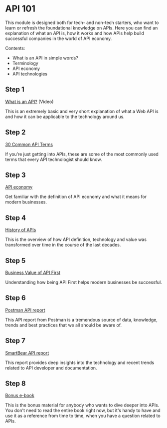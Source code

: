# API 101

This module is designed both for tech- and non-tech starters, who want to learn or refresh the foundational knowledge on APIs. Here you can find an explanation of what an API is, how it works and how APIs help build successful companies in the world of API economy.

Contents:
- What is an API in simple words?
- Terminology
- API economy
- API technologies


## Step 1

[What is an API?](https://www.youtube.com/watch?v=s7wmiS2mSXY) (Video)

This is an extremely basic and very short explanation of what a Web API is and how it can be applicable to the technology around us.


## Step 2

[30 Common API Terms](https://nordicapis.com/30-common-terms-every-api-technologist-should-know/)

If you’re just getting into APIs, these are some of the most commonly used terms that every API technologist should know.


## Step 3

[API economy](https://www.techtarget.com/searchapparchitecture/definition/API-economy)

Get familiar with the definition of API economy and what it means for modern businesses.


## Step 4

[History of APIs](https://blog.postman.com/intro-to-apis-history-of-apis/)

This is the overview of how API definition, technology and value was transformed over time in the course of the last decades.


## Step 5

[Business Value of API First](https://auth0.com/blog/the-business-value-of-api-first-design/)

Understanding how being API First helps modern businesses be successful.


## Step 6

[Postman API report](https://www.postman.com/state-of-api/)

This API report from Postman is a tremendous source of data, knowledge, trends and best practices that we all should be aware of.


## Step 7

[SmartBear API report](https://smartbear.com/state-of-software-quality/api/)

This report provides deep insights into the technology and recent trends related to API developer and documentation.


## Step 8

[Bonus e-book](https://cloud.google.com/files/apigee/apigee-apis-for-dummies-ebook.pdf)

This is the bonus material for anybody who wants to dive deeper into APIs. You don't need to read the entire book right now, but it's handy to have and use it as a reference from time to time, when you have a question related to APIs.


